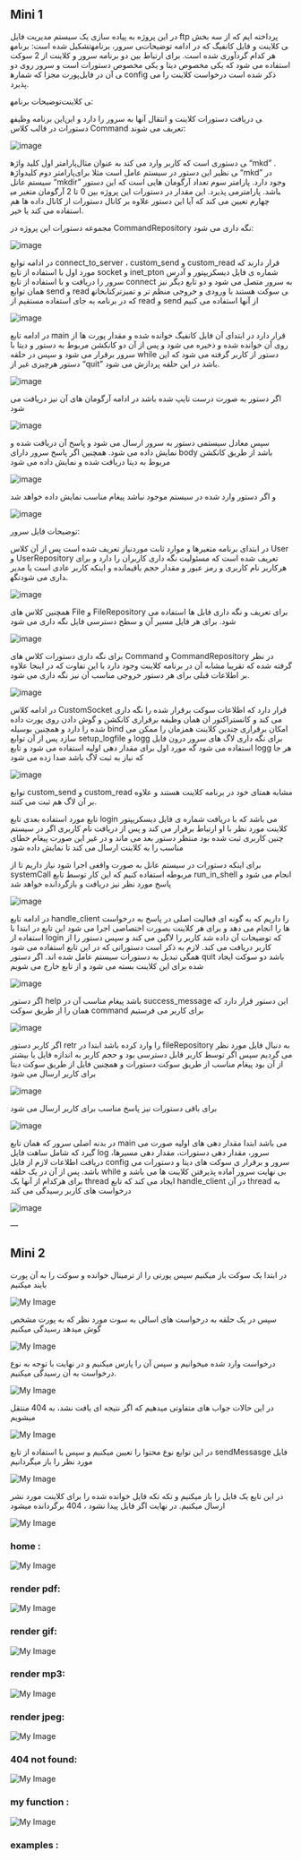 ## Mini 1



در این پروژه به پیاده سازی یک سیستم مدیریت فایل ftp پرداخته ایم که از سه بخش تشکیل شده است: برنامه‎ی سرور، برنامه‎ی کلاینت و فایل کانفیگ که در ادامه توضیحات هر کدام گردآوری شده است. 
برای ارتباط بین دو برنامه سرور و کلاینت از 2 سوکت استفاده می شود که یکی مخصوص دیتا و یکی مخصوص دستورات است و سرور روی دو پورت مجزا که شماره‎ی آن در فایل config ذکر شده است درخواست کلاینت را می پذیرد.

توضیحات برنامه‎ی کلاینت:

این برنامه وظیفه‎ی دریافت دستورات کلاینت و انتقال آنها به سرور را دارد و این دستورات در قالب کلاس Command تعریف می شوند:

 ![image](https://user-images.githubusercontent.com/106324745/212292618-47d03678-1aef-409e-9578-218b8dda5f83.png)

پارامتر اول کلید واژه‎ی دستوری است که کاربر وارد می کند به عنوان مثال “mkd” .
پارامتر دوم کلیدواژه‎ی نظیر این دستور در سیستم عامل است مثلا برای “mkd” در سیستم عانل “mkdir” وجود دارد. 
پارامتر سوم تعداد آرگومان هایی است که این دستور می پذیرد. این مقدار در دستورات این پروژه بین 0 تا 2 آرگومان متغیر می‎باشد.
پارامتر چهارم تعیین می کند که آیا این دستور علاوه بر کانال دستورات از کانال داده ها هم استفاده می کند یا خیر.

مجموعه دستورات این پروژه در CommandRepository نگه داری می شود:

 ![image](https://user-images.githubusercontent.com/106324745/212292712-4e734670-1216-42d0-8b48-efc232bd60eb.png)

در ادامه توابع connect_to_server ، custom_send و custom_read قرار دارند که مورد اول با استفاده از تابع socket و inet_pton شماره ی فایل دیسکریپتور و آدرس سرور را دریافت و با استفاده از تابع connect به سرور متصل می شود و دو تابع دیگر نیز همان توابع send و read کتابخانه‎ی سوکت هستند با ورودی و خروجی منظم تر و تمیزتر که در برنامه به جای استفاده مستقیم از read و send از آنها استفاده می کنیم


![image](https://user-images.githubusercontent.com/106324745/212292676-aefd24e1-6959-42d4-bec5-d08bdc9e30c4.png)

در ادامه تابع main قرار دارد در ابتدای آن فایل کانفیگ خوانده شده و مقدار پورت ها از روی آن خوانده شده و ذخیره می شود و پس از آن دو کانکشن مربوط به دستور و دیتا با سرور برقرار می شود و سپس در حلقه while دستور از کاربر گرفته می شود که این دستور هرچیزی غیر از “quit” باشد در این حلقه پردازش می شود.

 ![image](https://user-images.githubusercontent.com/106324745/212292745-fd2d3cb9-fd78-4351-947f-8feae28fcc87.png)

اگر دستور به صورت درست تایپ شده باشد در ادامه آرگومان های آن نیز دریافت می شود 

 ![image](https://user-images.githubusercontent.com/106324745/212292777-d5bcd614-73fa-44ed-9d05-50695a8371a7.png)

سپس معادل سیستمی دستور به سرور ارسال می شود و پاسخ آن دریافت شده و نمایش داده می شود. همچنین اگر پاسخ سرور دارای body باشد از طریق کانکشن مربوط به دیتا 
دریافت شده و نمایش داده می شود  

![image](https://user-images.githubusercontent.com/106324745/212292829-bf7749eb-a7a5-4d33-b89c-144988ad2c3c.png)

و اگر دستور وارد شده در سیستم موجود نباشد پیغام مناسب نمایش داده خواهد شد

 ![image](https://user-images.githubusercontent.com/106324745/212292864-8779c2f4-e6af-44ec-924c-c5edb3aa66ee.png)


توضیحات فایل سرور:

در ابتدای برنامه متغیرها و موارد ثابت موردنیاز تعریف شده است
پس از آن کلاس User و UserRepository تعریف شده است که مسئولیت نگه داری کاربران را دارد و برای هرکاربر نام کاربری و رمز عبور و مقدار حجم باقیمانده و اینکه کاربر عادی است یا مدیر نگه‎داری می شود.

 ![image](https://user-images.githubusercontent.com/106324745/212292896-ba6afad8-4ab8-4be6-a71d-0c23fce106c4.png)

همچنین کلاس های File و FileRepository برای تعریف و نگه داری فابل ها استفاده می شود. برای هر فایل مسیر آن و سطح دسترسی فایل نگه داری می شود

![image](https://user-images.githubusercontent.com/106324745/212292928-0d955b90-0c23-41d7-941e-49eb7b419eb8.png)

برای نگه داری دستورات کلاس های Command و CommandRepository در نظر گرفته شده که تقریبا مشابه آن در برنامه کلاینت وجود دارد با این تفاوت که در اینجا علاوه بر اطلاعات قبلی برای هر دستور خروجی مناسب آن نیز نگه داری می شود. 
 
 ![image](https://user-images.githubusercontent.com/106324745/212293064-9610c84a-d6ed-48a0-aa13-b29d0251eaec.png)


در ادامه کلاس CustomSocket قرار دارد که اظلاعات سوکت برقرار شده را نگه داری می کند و کانستراکتور ان همان وظیفه برقراری کانکشن و گوش دادن روی پورت داده شده را دارد و همچنین بوسیله bind امکان برقراری چندین کلاینت همزمان را ممکن می سازد 
پس از آن توابع setup_logfile و logg برای نگه داری لاگ های سرور درون فایل استفاده می شود گه مورد اول برای مقدار دهی اولیه استفاده می شود و تابع logg هر جا که نیاز به ثبت لاگ باشد صدا زده می شود
 
 ![image](https://user-images.githubusercontent.com/106324745/212293110-8bf03b45-161e-4350-a763-a57f2019741e.png)


توابع custom_send و custom_read مشابه همتای خود در برنامه کلاینت هستند و علاوه بر آن لاگ هم ثبت می کنند.

تابع مورد استفاده بعدی تابع login می باشد که با دریافت شماره ی فایل دیسکریپتور کلاینت مورد نظر با او ارتباط برقرار می کند و پس از دریافت نام کاربری اگر در سیستم چنین کاربری ثبت شده بود منتظر دستور بعد می ماند و در غیر این صورت پیغام خطای مناسب را به کلاینت ارسال می کند تا نمایش داده شود

برای اینکه دستورات در سیستم عانل به صورت واقغی اجرا شود نیاز داریم تا از systemCall مربوطه استفاده کنیم که این کار توسط تابع run_in_shell انجام می شود و پاسخ مورد نظر نیز دریافت و بازگردانده خواهد شد

![image](https://user-images.githubusercontent.com/106324745/212293156-4301189e-8368-4481-94ef-a6a40fe8405a.png)

در ادامه تابع handle_client را داریم که به گونه ای فعالیت اصلی در پاسخ به درخواست ها را انجام می دهد و برای هر کلاینت بصورت اختصاصی اجرا می شود این تابع در ابتدا با استفاده از login که توضیحات آن داده شد کاربر را لاگین می کند و سپس دستور را از کاربر دریافت می کند. لازم به ذکر است دستوراتی که در این تابع استفاده می شود همگی تبدیل به دستورات سیستم عامل شده اند.
اگر دستور quit باشد دو سوکت ایجاد شده برای این کلاینت بسته می شود و از تابع خارج می شویم
 
 ![image](https://user-images.githubusercontent.com/106324745/212293192-43990481-cf66-4bd4-9065-cd24637d75d9.png)

اگر دستور help باشد پیغام مناسب آن در success_message این دستور قرار دارد که همان را از طریق سوکت command برای کاربر می فرستیم

![image](https://user-images.githubusercontent.com/106324745/212293223-6e898848-4a46-4b95-8840-ab05f96b782f.png)


اگر کاربر دستور retr را وارد کرده باشد ابتدا در fileRepository به دنبال فایل مورد نظر می گردیم سپس اگر توسط کاربر قابل دسترسی بود و حجم کاربر به اندازه فایل یا بیشتر از آن بود پیغام مناسب از طریق سوکت دستورات و همچنین فایل از طریق سوکت دیتا برای کاربر ارسال می شود
 
![image](https://user-images.githubusercontent.com/106324745/212293257-e4d1d473-87d1-4c3b-9d86-d23b27270ab9.png)

برای باقی دستورات نیز پاسخ مناسب برای کاربر ارسال می شود 
 
 ![image](https://user-images.githubusercontent.com/106324745/212293279-8ce49abb-65c0-4901-a605-b01d485316ec.png)


در بدنه اصلی سرور که همان تابع main می باشد ابتدا مقدار دهی های اولیه صورت می گیرد که شامل ساهت فایل log سرور، مقدار دهی دستورات، مقدار دهی مسیرها، دریافت اطلاعات لازم از فایل config سرور و برقرار ی سوکت های دیتا و دستورات می باشد.
پس از آن در یک حلقه while بی نهایت سرور آماده پذیرفتن کلاینت ها می باشد و برای هرکدام از آنها یک thread ایجاد می کند که تابع handle_client در آن thread به درخواست های کاربر رسیدگی می کند

![image](https://user-images.githubusercontent.com/106324745/212293323-b5909092-65c2-4016-aa2a-8eb34bb74d11.png)

––



## Mini 2

در ابتدا یک سوکت باز میکنیم سپس پورتی را از ترمینال خوانده و سوکت را به آن پورت بایند میکنیم

![My Image](images/Mini2_8.jpg)




سپس در یک حلقه به درخواست های اسالی به سوت مورد نظر که به پورت مشخص گوش میدهد  رسیدگی میکنیم

![My Image](images/Mini2_9.jpg)




درخواست وارد شده میخوانیم و سپس آن را پارس میکنیم و در نهایت با توجه به نوع درخواست به آن رسیدگی میکنیم.

![My Image](images/Mini2_10.jpg)




در این حالات جواب های متفاوتی میدهیم که اگر نتیجه ای یافت نشد، به 404 منتقل میشویم

![My Image](images/Mini2_11.jpg)


در این توابع نوع محتوا را تعیین میکنیم و سپس با استفاده از تابع sendMessasge فایل مورد نظر را باز میگردانیم

![My Image](images/Mini2_12.jpg)


  

در این تایع یک فایل را باز میکنیم و تکه تکه فایل خوانده شده را برای کلاینت مورد نشر ارسال میکنیم. در نهایت اگر فایل پیدا نشود ، 404 برگردانده میشود 

![My Image](images/Mini2_13.jpg)



### home :
![My Image](images/Mini2_2.jpg)

### render pdf:
![My Image](images/Mini2_1.jpg)

### render gif:
![My Image](images/Mini2_3.jpg)

### render mp3:
![My Image](images/Mini2_4.jpg)

### render jpeg:
![My Image](images/Mini2_5.jpg)

### 404 not found:
![My Image](images/Mini2_7.jpg)


### my function :
![My Image](images/Mini2_6.jpg)


### examples :

